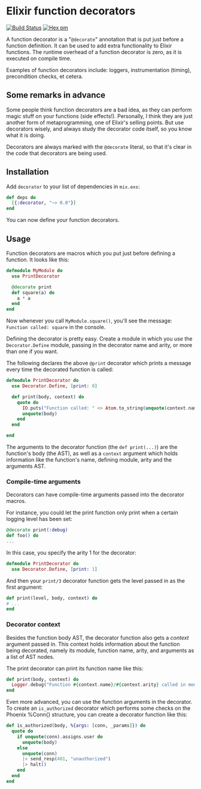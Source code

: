 # Elixir function decorators

[![Build Status](https://travis-ci.org/arjan/decorator.png?branch=master)](https://travis-ci.org/arjan/decorator)
[![Hex pm](http://img.shields.io/hexpm/v/decorator.svg?style=flat)](https://hex.pm/packages/decorator)

A function decorator is a "`@decorate`" annotation that is put just
before a function definition.  It can be used to add extra
functionality to Elixir functions. The runtime overhead of a function
decorator is zero, as it is executed on compile time.

Examples of function decorators include: loggers, instrumentation
(timing), precondition checks, et cetera.


## Some remarks in advance

Some people think function decorators are a bad idea, as they can
perform magic stuff on your functions (side effects!). Personally, I
think they are just another form of metaprogramming, one of Elixir's
selling points. But use decorators wisely, and always study the
decorator code itself, so you know what it is doing.

Decorators are always marked with the `@decorate` literal, so that
it's clear in the code that decorators are being used.


## Installation

Add `decorator` to your list of dependencies in `mix.exs`:

```elixir
def deps do
  [{:decorator, "~> 0.0"}]
end
```

You can now define your function decorators.

## Usage

Function decorators are macros which you put just before defining a
function. It looks like this:

```elixir
defmodule MyModule do
  use PrintDecorator

  @decorate print
  def square(a) do
    a * a
  end
end
```

Now whenever you call `MyModule.square()`, you'll see the message: `Function called: square` in the console.

Defining the decorator is pretty easy. Create a module in which you
*use* the `Decorator.Define` module, passing in the decorator name and
arity, or more than one if you want.

The following declares the above `@print` decorator which prints a
message every time the decorated function is called:

```elixir
defmodule PrintDecorator do
  use Decorator.Define, [print: 0]

  def print(body, context) do
    quote do
      IO.puts("Function called: " <> Atom.to_string(unquote(context.name)))
      unquote(body)
    end
  end

end
```

The arguments to the decorator function (the `def print(...)`) are the
function's body (the AST), as well as a `context` argument which holds
information like the function's name, defining module, arity and the
arguments AST.


### Compile-time arguments

Decorators can have compile-time arguments passed into the decorator
macros.

For instance, you could let the print function only print when a
certain logging level has been set:

```elixir
@decorate print(:debug)
def foo() do
...
```

In this case, you specify the arity 1 for the decorator:

```elixir
defmodule PrintDecorator do
  use Decorator.Define, [print: 1]
```

And then your `print/3` decorator function gets the level passed in as
the first argument:

```elixir
def print(level, body, context) do
# ...
end
```

### Decorator context

Besides the function body AST, the decorator function also gets a
*context* argument passed in. This context holds information about the
function being decorated, namely its module, function name, arity, and
arguments as a list of AST nodes.

The print decorator can print its function name like this:

```elixir
def print(body, context) do
  Logger.debug("Function #{context.name}/#{context.arity} called in module #{context.module}!"
end
```

Even more advanced, you can use the function arguments in the
decorator.  To create an `is_authorized` decorator which performs some
checks on the Phoenix %Conn{} structure, you can create a decorator
function like this:

```elixir
def is_authorized(body, %{args: [conn, _params]}) do
  quote do
    if unquote(conn).assigns.user do
      unquote(body)
    else
      unquote(conn)
      |> send_resp(401, "unauthorized")
      |> halt()
    end
  end
end
```
